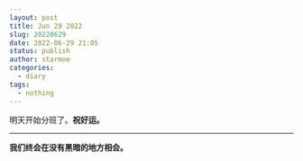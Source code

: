 ```yaml
---
layout: post
title: Jun 29 2022
slug: 20220629
date: 2022-06-29 21:05
status: publish
author: starmoe
categories:
  - diary
tags:
  - nothing
---
```

<!--generted by linux shell-->
明天开始分班了。**祝好运。**

---

**我们终会在没有黑暗的地方相会。**
